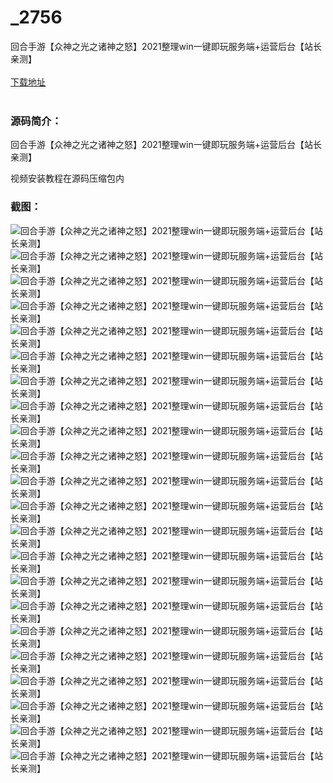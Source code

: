 # _2756
回合手游【众神之光之诸神之怒】2021整理win一键即玩服务端+运营后台【站长亲测】
<br/></br>
[下载地址](https://www.uuid2.com/2756.html "下载地址")
<br/></br>
<h3>源码简介：</h3>
<p>回合手游【众神之光之诸神之怒】2021整理win一键即玩服务端+运营后台【站长亲测】<p>
<p>视频安装教程在源码压缩包内<p>
<h3>截图：</h3>
<img src="https://www.uuid2.com/wp-content/uploads/img/202111/070b4fd130.jpg" alt="回合手游【众神之光之诸神之怒】2021整理win一键即玩服务端+运营后台【站长亲测】"><img src="https://www.uuid2.com/wp-content/uploads/img/202111/070b4fd626.jpg" alt="回合手游【众神之光之诸神之怒】2021整理win一键即玩服务端+运营后台【站长亲测】"><img src="https://www.uuid2.com/wp-content/uploads/img/202111/070b4fd556.jpg" alt="回合手游【众神之光之诸神之怒】2021整理win一键即玩服务端+运营后台【站长亲测】"><img src="https://www.uuid2.com/wp-content/uploads/img/202111/070b4fd498.jpg" alt="回合手游【众神之光之诸神之怒】2021整理win一键即玩服务端+运营后台【站长亲测】"><img src="https://www.uuid2.com/wp-content/uploads/img/202111/22222ac543.jpg" alt="回合手游【众神之光之诸神之怒】2021整理win一键即玩服务端+运营后台【站长亲测】"><img src="https://www.uuid2.com/wp-content/uploads/img/202111/22222ac573.jpg" alt="回合手游【众神之光之诸神之怒】2021整理win一键即玩服务端+运营后台【站长亲测】"><img src="https://www.uuid2.com/wp-content/uploads/img/202111/22222ac669.jpg" alt="回合手游【众神之光之诸神之怒】2021整理win一键即玩服务端+运营后台【站长亲测】"><img src="https://www.uuid2.com/wp-content/uploads/img/202111/22222ac392.jpg" alt="回合手游【众神之光之诸神之怒】2021整理win一键即玩服务端+运营后台【站长亲测】"><img src="https://www.uuid2.com/wp-content/uploads/img/202111/22222ac219.jpg" alt="回合手游【众神之光之诸神之怒】2021整理win一键即玩服务端+运营后台【站长亲测】"><img src="https://www.uuid2.com/wp-content/uploads/img/202111/22222ac747.jpg" alt="回合手游【众神之光之诸神之怒】2021整理win一键即玩服务端+运营后台【站长亲测】"><img src="https://www.uuid2.com/wp-content/uploads/img/202111/22222ac501.jpg" alt="回合手游【众神之光之诸神之怒】2021整理win一键即玩服务端+运营后台【站长亲测】"><img src="https://www.uuid2.com/wp-content/uploads/img/202111/6b862c8363.jpg" alt="回合手游【众神之光之诸神之怒】2021整理win一键即玩服务端+运营后台【站长亲测】"><img src="https://www.uuid2.com/wp-content/uploads/img/202111/6b862c8228.jpg" alt="回合手游【众神之光之诸神之怒】2021整理win一键即玩服务端+运营后台【站长亲测】"><img src="https://www.uuid2.com/wp-content/uploads/img/202111/6b862c8920.jpg" alt="回合手游【众神之光之诸神之怒】2021整理win一键即玩服务端+运营后台【站长亲测】"><img src="https://www.uuid2.com/wp-content/uploads/img/202111/6b862c8479.jpg" alt="回合手游【众神之光之诸神之怒】2021整理win一键即玩服务端+运营后台【站长亲测】"><img src="https://www.uuid2.com/wp-content/uploads/img/202111/6b862c8298.jpg" alt="回合手游【众神之光之诸神之怒】2021整理win一键即玩服务端+运营后台【站长亲测】"><img src="https://www.uuid2.com/wp-content/uploads/img/202111/6b862c8928.jpg" alt="回合手游【众神之光之诸神之怒】2021整理win一键即玩服务端+运营后台【站长亲测】"><img src="https://www.uuid2.com/wp-content/uploads/img/202111/6b862c8465.jpg" alt="回合手游【众神之光之诸神之怒】2021整理win一键即玩服务端+运营后台【站长亲测】"><img src="https://www.uuid2.com/wp-content/uploads/img/202111/fc937ac667.jpg" alt="回合手游【众神之光之诸神之怒】2021整理win一键即玩服务端+运营后台【站长亲测】"><img src="https://www.uuid2.com/wp-content/uploads/img/202111/fc937ac772.jpg" alt="回合手游【众神之光之诸神之怒】2021整理win一键即玩服务端+运营后台【站长亲测】"><img src="https://www.uuid2.com/wp-content/uploads/img/202111/fc937ac538.jpg" alt="回合手游【众神之光之诸神之怒】2021整理win一键即玩服务端+运营后台【站长亲测】"><img src="https://www.uuid2.com/wp-content/uploads/img/202111/fc937ac362.jpg" alt="回合手游【众神之光之诸神之怒】2021整理win一键即玩服务端+运营后台【站长亲测】">
